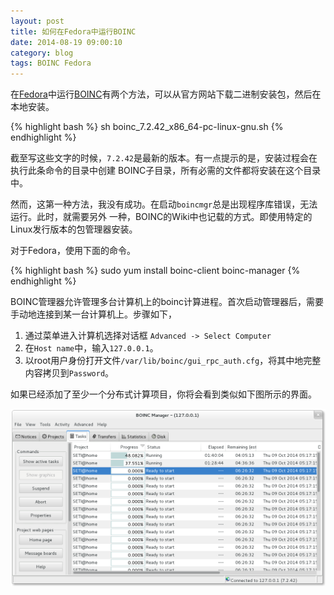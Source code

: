 ```yaml
---
layout: post
title: 如何在Fedora中运行BOINC
date: 2014-08-19 09:00:10
category: blog
tags: BOINC Fedora
---
```


在[Fedora](http://fedoraproject.org/)中运行[BOINC](http://boinc.berkeley.edu/)有两个方法，可以从官方网站下载二进制安装包，然后在本地安装。

{% highlight bash %}
sh boinc_7.2.42_x86_64-pc-linux-gnu.sh
{% endhighlight %}

截至写这些文字的时候，`7.2.42`是最新的版本。有一点提示的是，安装过程会在执行此条命令的目录中创建
BOINC子目录，所有必需的文件都将安装在这个目录中。

然而，这第一种方法，我没有成功。在启动`boincmgr`总是出现程序库错误，无法运行。此时，就需要另外
一种，BOINC的Wiki中也记载的方式。即使用特定的Linux发行版本的包管理器安装。

对于Fedora，使用下面的命令。

{% highlight bash %}
sudo yum install boinc-client boinc-manager
{% endhighlight %}

BOINC管理器允许管理多台计算机上的boinc计算进程。首次启动管理器后，需要手动地连接到某一台计算机上。步骤如下，

1. 通过菜单进入计算机选择对话框 `Advanced -> Select Computer`
2. 在`Host name`中，输入`127.0.0.1`。
3. 以root用户身份打开文件`/var/lib/boinc/gui_rpc_auth.cfg`，将其中地完整内容拷贝到`Password`。

如果已经添加了至少一个分布式计算项目，你将会看到类似如下图所示的界面。

![BOINC Manager Sample](/images/blog/boinc-sample.png)
